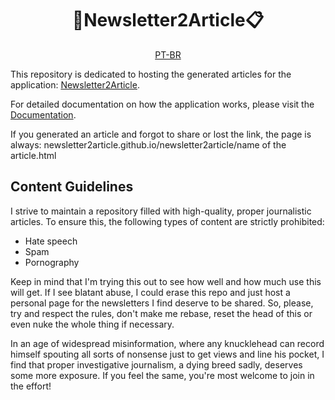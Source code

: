 <div align="center">
  <h1>📩Newsletter2Article📋</h1>
  <a href="https://github.com/newsletter2article/newsletter2article/blob/main/readme.pt-br.md">PT-BR</a>
</div>

This repository is dedicated to hosting the generated articles for the application: [Newsletter2Article](https://newsletter2article.com).

For detailed documentation on how the application works, please visit the [Documentation](https://github.com/reneralmeida/newsletter2article).

If you generated an article and forgot to share or lost the link, the page is always:
newsletter2article.github.io/newsletter2article/name of the article.html

## Content Guidelines

I strive to maintain a repository filled with high-quality, proper journalistic articles.
To ensure this, the following types of content are strictly prohibited:
- Hate speech
- Spam
- Pornography

Keep in mind that I'm trying this out to see how well and how much use this will get.
If I see blatant abuse, I could erase this repo and just host a personal page for the newsletters I find deserve to be shared. So, please, try and respect the rules, don't make me rebase, reset the head of this or even nuke the whole thing if necessary.

In an age of widespread misinformation, where any knucklehead can record himself spouting all sorts of nonsense just to get views and line his pocket, I find that proper investigative journalism, a dying breed sadly, deserves some more exposure. If you feel the same, you're most welcome to join in the effort!